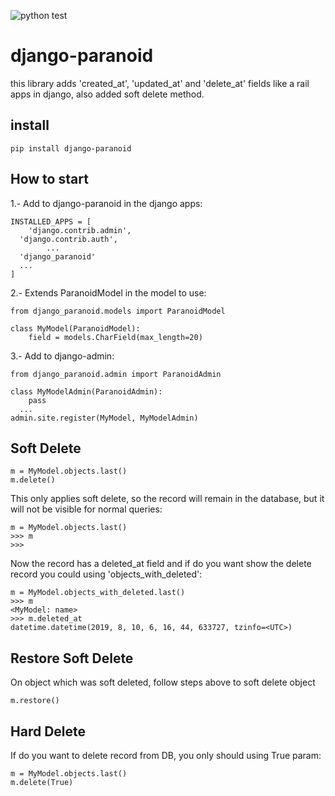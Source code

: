 ![python test](https://github.com/drneox/django-paranoid/actions/workflows/python-test.yml/badge.svg)

# django-paranoid

this library adds 'created_at', 'updated_at' and 'delete_at' fields like a rail apps in django, also added soft delete method.

## install

    pip install django-paranoid

## How to start

1.- Add to django-paranoid in the django apps:

    INSTALLED_APPS = [
        'django.contrib.admin',
      'django.contrib.auth',
            ...
      'django_paranoid'
      ...
    ]

2.- Extends ParanoidModel in the model to use:

    from django_paranoid.models import ParanoidModel

    class MyModel(ParanoidModel):
        field = models.CharField(max_length=20)

3.- Add to django-admin:

    from django_paranoid.admin import ParanoidAdmin

    class MyModelAdmin(ParanoidAdmin):
        pass
      ...
    admin.site.register(MyModel, MyModelAdmin)

## Soft Delete

    m = MyModel.objects.last()
    m.delete()

This only applies soft delete, so the record will remain in the database, but it will not be visible for normal queries:

    m = MyModel.objects.last()
    >>> m
    >>>

Now the record has a deleted_at field and if do you want show the delete record you could using 'objects_with_deleted':

    m = MyModel.objects_with_deleted.last()
    >>> m
    <MyModel: name>
    >>> m.deleted_at
    datetime.datetime(2019, 8, 10, 6, 16, 44, 633727, tzinfo=<UTC>)

## Restore Soft Delete

On object which was soft deleted, follow steps above to soft delete object

    m.restore()

## Hard Delete

If do you want to delete record from DB, you only should using True param:

    m = MyModel.objects.last()
    m.delete(True)
